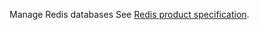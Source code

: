 Manage Redis databases
See [Redis product specification](https://www.clever.cloud/developers/doc/addons/redis/).
